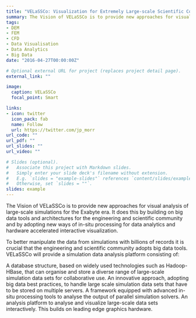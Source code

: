 ```yaml
---
title: "VELaSSCo: Visualization for Extremely Large-scale Scientific Computing"
summary: The Vision of VELaSSCo is to provide new approaches for visual analysis of large-scale simulations for the Exabyte era. 
tags:
- DEM
- FEM
- CFD
- Data Visualisation
- Data Analytics
- Big Data
date: "2016-04-27T00:00:00Z"

# Optional external URL for project (replaces project detail page).
external_link: ""

image:
  caption: VELaSSCo
  focal_point: Smart

links:
- icon: twitter
  icon_pack: fab
  name: Follow
  url: https://twitter.com/jp_morr
url_code: ""
url_pdf: ""
url_slides: ""
url_video: ""

# Slides (optional).
#   Associate this project with Markdown slides.
#   Simply enter your slide deck's filename without extension.
#   E.g. `slides = "example-slides"` references `content/slides/example-slides.md`.
#   Otherwise, set `slides = ""`.
slides: example
---
```


The Vision of VELaSSCo is to provide new approaches for visual analysis of large-scale simulations for the Exabyte era. It does this by building on big data tools and architectures for the engineering and scientific community and by adopting new ways of in-situ processing for data analytics and hardware accelerated interactive visualization.

To better manipulate the data from simulations with billions of records it is crucial that the engineering and scientific community adopts big data tools. VELaSSCo will provide a simulation data analysis platform consisting of:

A database structure, based on widely used technologies such as Hadoop-HBase, that can organise and store a diverse range of large-scale simulation data sets for collaborative use.
An innovative approach, adopting big data best practices, to handle large scale simulation data sets that have to be stored on multiple servers.
A framework equipped with advanced in-situ processing tools to analyse the output of parallel simulation solvers.
An analysis platform to analyse and visualize large-scale data sets interactively. This builds on leading edge graphics hardware.
